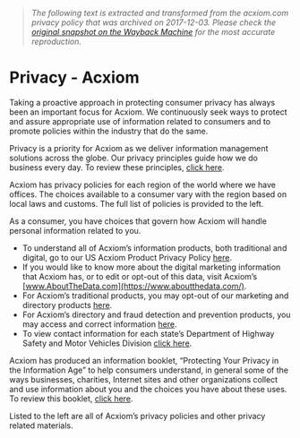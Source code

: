 > *The following text is extracted and transformed from the acxiom.com privacy policy that was archived on 2017-12-03. Please check the [original snapshot on the Wayback Machine](https://web.archive.org/web/20171203181650id_/https%3A//www.acxiom.com/about-us/privacy) for the most accurate reproduction.*

# Privacy - Acxiom

Taking a proactive approach in protecting consumer privacy has always been an important focus for Acxiom. We continuously seek ways to protect and assure appropriate use of information related to consumers and to promote policies within the industry that do the same.

Privacy is a priority for Acxiom as we deliver information management solutions across the globe. Our privacy principles guide how we do business every day. To review these principles, [click here](https://www.acxiom.com/about-us/privacy/privacy-principles/).

Acxiom has privacy policies for each region of the world where we have offices. The choices available to a consumer vary with the region based on local laws and customs. The full list of policies is provided to the left.

As a consumer, you have choices that govern how Acxiom will handle personal information related to you.

  * To understand all of Acxiom’s information products, both traditional and digital, go to our US Acxiom Product Privacy Policy [here](https://www.acxiom.com/about-us/privacy/highlights-for-us-products-privacy-policy/).
  * If you would like to know more about the digital marketing information that Acxiom has, or to edit or opt-out of this data, visit Acxiom’s [www.AboutTheData.com](https://www.aboutthedata.com/).
  * For Acxiom’s traditional products, you may opt-out of our marketing and directory products [here](https://isapps.acxiom.com/optout/optout.aspx).
  * For Acxiom’s directory and fraud detection and prevention products, you may access and correct information [here](https://www.acxiom.com/about-us/privacy/us-reference-info-report/).
  * To view contact information for each state’s Department of Highway Safety and Motor Vehicles Division [click here](https://www.acxiom.com/wp-content/uploads/2017/03/DMV-contact-Information-06162016-V3.pdf).



Acxiom has produced an information booklet, “Protecting Your Privacy in the Information Age” to help consumers understand, in general some of the ways businesses, charities, Internet sites and other organizations collect and use information about you and the choices you have about these uses. To review this booklet, [click here](https://www.acxiom.com/wp-content/uploads/2017/03/Protecting-Privacy.pdf).

Listed to the left are all of Acxiom’s privacy policies and other privacy related materials.
